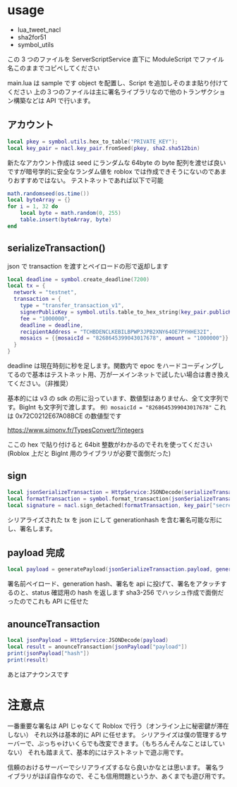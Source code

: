 # usage

- lua_tweet_nacl
- sha2for51
- symbol_utils

この 3 つのファイルを ServerScriptService 直下に ModuleScript でファイル名このままでコピペしてください

main.lua は sample です
object を配置し、Script を追加しそのまま貼り付けてください
上の３つのファイルは主に署名ライブラリなので他のトランザクション構築などは API で行います。

## アカウント

```lua
local pkey = symbol.utils.hex_to_table("PRIVATE_KEY");
local key_pair = nacl.key_pair.fromSeed(pkey, sha2.sha512bin)
```

新たなアカウント作成は seed にランダムな 64byte の byte 配列を渡せば良いですが暗号学的に安全なランダム値を roblox では作成できそうにないのであまりおすすめではない。
テストネットであれば以下で可能

```lua
math.randomseed(os.time())
local byteArray = {}
for i = 1, 32 do
	local byte = math.random(0, 255)
	table.insert(byteArray, byte)
end
```

## serializeTransaction()

json で transaction を渡すとペイロードの形で返却します

```lua
local deadline = symbol.create_deadline(7200)
local tx = {
  network = "testnet",
  transaction = {
    type = "transfer_transaction_v1",
    signerPublicKey = symbol.utils.table_to_hex_string(key_pair.publicKey),
    fee = "1000000",
    deadline = deadline,
    recipientAddress = "TCHBDENCLKEBILBPWP3JPB2XNY64OE7PYHHE32I",
    mosaics = {{mosaicId = "8268645399043017678", amount = "1000000"}}
  }
}
```

deadline は現在時刻に秒を足します。関数内で epoc をハードコーディングしてるので基本はテストネット用、万が一メインネットで試したい場合は書き換えてください。（非推奨）

基本的には v3 の sdk の形に沿っています、数値型はありません、全て文字列です。BigInt も文字列で渡します。
`例）mosaicId = "8268645399043017678"`
これは 0x72C0212E67A08BCE の数値型です

https://www.simonv.fr/TypesConvert/?integers

ここの hex で貼り付けると 64bit 整数がわかるのでそれを使ってください(Roblox 上だと BigInt 用のライブラリが必要で面倒だった)

## sign

```lua
local jsonSerializeTransaction = HttpService:JSONDecode(serializeTransaction)
local formatTransaction = symbol.format_transaction(jsonSerializeTransaction.payload, generationhash_seed)
local signature = nacl.sign_detached(formatTransaction, key_pair["secretKey"], sha2.sha512bin)
```

シリアライズされた tx を json にして generationhash を含む署名可能な形にし、署名します。

## payload 完成

```lua
local payload = generatePayload(jsonSerializeTransaction.payload, generationhash_seed, symbol.utils.table_to_hex_string(signature))
```

署名前ペイロード、generation hash、署名を api に投げて、署名をアタッチするのと、status 確認用の hash を返します
sha3-256 でハッシュ作成で面倒だったのでこれも API に任せた

## anounceTransaction

```lua
local jsonPayload = HttpService:JSONDecode(payload)
local result = anounceTransaction(jsonPayload["payload"])
print(jsonPayload["hash"])
print(result)
```

あとはアナウンスです

# 注意点

一番重要な署名は API じゃなくて Roblox で行う（オンライン上に秘密鍵が滞在しない）
それ以外は基本的に API に任せます。
シリアライズは僕の管理するサーバーで、ぶっちゃけいくらでも改変できます。（もちろんそんなことはしていない）
それも踏まえて、基本的にはテストネットで遊ぶ用です。

信頼のおけるサーバーでシリアライズするなら良いかなとは思います。
署名ライブラリがほぼ自作なので、そこも信用問題というか、あくまでも遊び用です。
